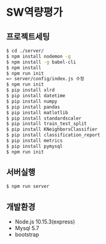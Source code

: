 # SW역량평가


## 프로젝트세팅

``` sh
$ cd ./server/
$ npm install nodemon -g
$ npm install -g babel-cli
$ npm install
$ npm run init
=> server/config/index.js 수정
$ npm run init
$ pip install xlrd
$ pip install datetime
$ pip install numpy
$ pip install pandas
$ pip install matlotlib
$ pip install standardscaler
$ pip install train_test_split
$ pip install KNeighborsClassifier
$ pip install classification_report
$ pip install metrics
$ pip install pymysql
$ npm run init
```
## 서버실행
``` sh
$ npm run server
```

## 개발환경
* Node.js 10.15.3(express)
* Mysql 5.7
* bootstrap
